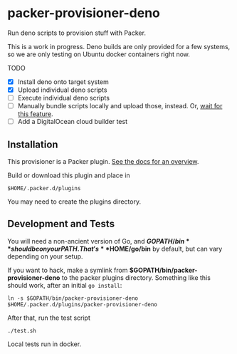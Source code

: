 # packer-provisioner-deno

Run deno scripts to provision stuff with Packer.

This is a work in progress. Deno builds are only provided for a few systems, so
we are only testing on Ubuntu docker containers right now.

TODO

- [x] Install deno onto target system
- [x] Upload individual deno scripts
- [ ] Execute individual deno scripts
- [ ] Manually bundle scripts locally and upload those, instead. Or, [wait for this feature](https://github.com/denoland/deno/issues/2357).
- [ ] Add a DigitalOcean cloud builder test

## Installation

This provisioner is a Packer plugin. [See the docs for an overview](https://www.packer.io/docs/extending/plugins.html#installing-plugins).

Build or download this plugin and place in

```
$HOME/.packer.d/plugins
```

You may need to create the plugins directory.


## Development and Tests

You will need a non-ancient version of Go, and **$GOPATH/bin** should be on your
PATH. That's **$HOME/go/bin** by default, but can vary depending on your setup.

If you want to hack, make a symlink from **$GOPATH/bin/packer-provisioner-deno**
to the packer plugins directory. Something like this should work, after an
initial `go install`:

```
ln -s $GOPATH/bin/packer-provisioner-deno $HOME/.packer.d/plugins/packer-provisioner-deno
```

After that, run the test script

```
./test.sh
```

Local tests run in docker.


